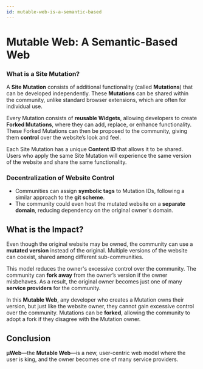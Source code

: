 ```yaml
---
id: mutable-web-is-a-semantic-based
---
```


# Mutable Web: A Semantic-Based Web

### What is a Site Mutation?

A **Site Mutation** consists of additional functionality (called **Mutations**) that can be developed independently. These **Mutations** can be shared within the community, unlike standard browser extensions, which are often for individual use.

Every Mutation consists of **reusable Widgets**, allowing developers to create **Forked Mutations**, where they can add, replace, or enhance functionality. These Forked Mutations can then be proposed to the community, giving them **control** over the website’s look and feel.

Each Site Mutation has a unique **Content ID** that allows it to be shared. Users who apply the same Site Mutation will experience the same version of the website and share the same functionality.

### Decentralization of Website Control

- Communities can assign **symbolic tags** to Mutation IDs, following a similar approach to the **git scheme**.
- The community could even host the mutated website on a **separate domain**, reducing dependency on the original owner's domain.

## What is the Impact?

Even though the original website may be owned, the community can use a **mutated version** instead of the original. Multiple versions of the website can coexist, shared among different sub-communities.

This model reduces the owner's excessive control over the community. The community can **fork away** from the owner’s version if the owner misbehaves. As a result, the original owner becomes just one of many **service providers** for the community.

In this **Mutable Web**, any developer who creates a Mutation owns their version, but just like the website owner, they cannot gain excessive control over the community. Mutations can be **forked**, allowing the community to adopt a fork if they disagree with the Mutation owner.

## Conclusion

**μWeb**—the **Mutable Web**—is a new, user-centric web model where the user is king, and the owner becomes one of many service providers.

